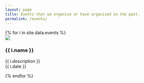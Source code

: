 ```yaml
---
layout: page
title: Events that we organise or have organised in the past.
permalink: /events/
---
```




<div class="row">
{% for i in site.data.events %}
  <div class="col-sm-4 col-md-3">
    <div class="thumbnail">
      <a href="{{ i.web | prepend: site.baseurl }}">
        <img src="{{ "/img/events/" | append: i.image | prepend: site.baseurl }}"/>
      </a>  
      <div class="caption">
        <h3>{{ i.name }}</h3>
        <p>{{ i.description }}<br>
        <i class="fas fa-calendar-alt"></i> {{ i.date }}</p>
      </div>
    </div>
  </div>
{% endfor %}
</div>